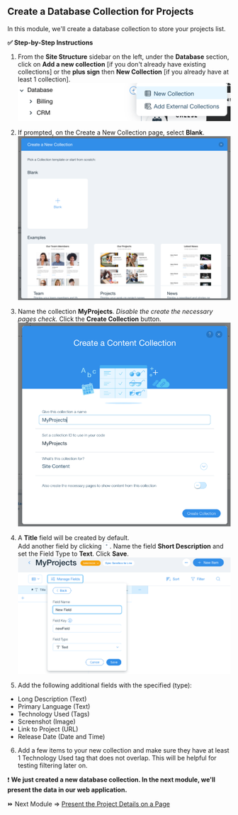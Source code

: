 ## Create a Database Collection for Projects

In this module, we'll create a database collection to store your projects list.

**:white_check_mark: Step-by-Step Instructions**

1. From the **Site Structure** sidebar on the left, under the **Database** section, click on **Add a new collection** [if you don't already have existing collections] or the **plus sign** then **New Collection** [if you already have at least 1 collection].
![Creating a new database](assets/add-collection.png)

2. If prompted, on the Create a New Collection page, select **Blank**.
![Blank collection page](assets/blank.png)

3. Name the collection **MyProjects**. *Disable the create the necessary pages check.* Click the **Create Collection** button.
![create collection form](assets/projects.png)

4. A **Title** field will be created by default. <br>Add another field by clicking <img src="assets/field-add.png" alt="Field Add" width="3%" height="3%">. Name the field **Short Description** and set the Field Type to **Text**. Click **Save**.
![create collection field](assets/collection.png)

5. Add the following additional fields with the specified (type):
- Long Description (Text)
- Primary Language (Text)
- Technology Used (Tags)
- Screenshot (Image)
- Link to Project (URL)
- Release Date (Date and Time)

6. Add a few items to your new collection and make sure they have at least 1 Technology Used tag that does not overlap. This will be helpful for testing filtering later on.

:exclamation: **We just created a new database collection. In the next module, we'll present the data in our web application.**

:fast_forward: Next Module => [Present the Project Details on a Page](PRESENT_A_PROJECT.md)
